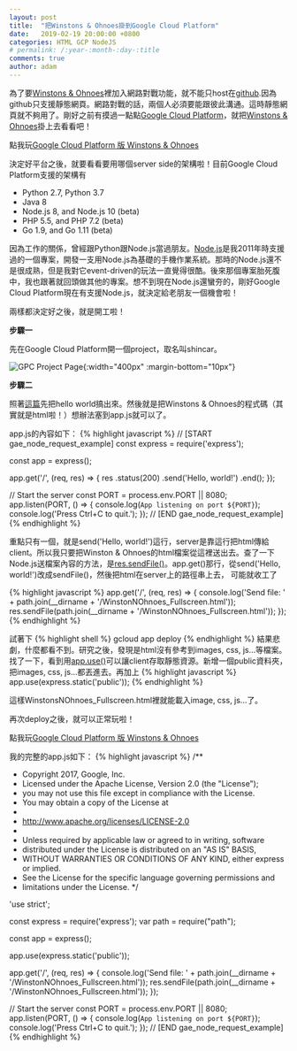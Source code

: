 ```yaml
---
layout: post
title:  "把Winstons & Ohnoes掛到Google Cloud Platform"
date:   2019-02-19 20:00:00 +0800
categories: HTML GCP NodeJS
# permalink: /:year-:month-:day-:title
comments: true
author: adam
---
```

為了要[Winstons & Ohnoes][winstons-and-ohnoes]裡加入網路對戰功能，就不能只host在[github][github].因為github只支援靜態網頁。網路對戰的話，兩個人必須要能跟彼此溝通。這時靜態網頁就不夠用了。剛好之前有摸過一點點[Google Cloud Platform][google-cloud-platform]，就把[Winstons & Ohnoes][winstons-and-ohnoes]掛上去看看吧！

點我玩[Google Cloud Platform 版 Winstons & Ohnoes][gpc-winstons-and-ohnoes]

決定好平台之後，就要看看要用哪個server side的架構啦！目前Google Cloud Platform支援的架構有
- Python 2.7, Python 3.7
- Java 8
- Node.js 8, and Node.js 10 (beta)
- PHP 5.5, and PHP 7.2 (beta)
- Go 1.9, and Go 1.11 (beta)

因為工作的關係，曾經跟Python跟Node.js當過朋友。[Node.js][node.js]是我2011年時支援過的一個專案，開發一支用Node.js為基礎的手機作業系統。那時的Node.js還不是很成熟，但是我對它event-driven的玩法一直覺得很酷。後來那個專案胎死腹中，我也跟著就回頭做其他的專案。想不到現在Node.js還蠻夯的，剛好Google Cloud Platform現在有支援Node.js，就決定給老朋友一個機會啦！

兩樣都決定好之後，就是開工啦！

**步驟一**

先在Google Cloud Platform開一個project，取名叫shincar。

![GPC Project Page]({{site.baseurl}}/images/create-project-in-gcp.png){:width="400px" :margin-bottom="10px"}

**步驟二**

照著[這篇][gpc-nodejs-quickstart]先把hello world搞出來。然後就是把Winstons & Ohnoes的程式碼（其實就是html啦！）想辦法塞到app.js就可以了。

app.js的內容如下：
{% highlight javascript %}
// [START gae_node_request_example]
const express = require('express');

const app = express();

app.get('/', (req, res) => {
  res
    .status(200)
    .send('Hello, world!')
    .end();
});

// Start the server
const PORT = process.env.PORT || 8080;
app.listen(PORT, () => {
  console.log(`App listening on port ${PORT}`);
  console.log('Press Ctrl+C to quit.');
});
// [END gae_node_request_example]
{% endhighlight %}

重點只有一個，就是send('Hello, world!')這行，server是靠這行把html傳給client。所以我只要把Winston & Ohnoes的html檔案從這裡送出去。查了一下Node.js送檔案內容的方法，是[res.sendFile()][response-send-file]。app.get()那行，從send('Hello, world!')改成sendFile()，然後把html在server上的路徑串上去， 可能就收工了

{% highlight javascript %}
app.get('/', (req, res) => {
  console.log('Send file: ' + path.join(__dirname + '/WinstonNOhnoes_Fullscreen.html'));
  res.sendFile(path.join(__dirname + '/WinstonNOhnoes_Fullscreen.html'));
});
{% endhighlight %}

試著下
{% highlight shell %}
gcloud app deploy
{% endhighlight %}
結果悲劇，什麼都看不到。研究之後，發現是html沒有參考到images, css, js...等檔案。找了一下，看到用[app.use()][app-use]可以讓client存取靜態資源。新增一個public資料夾，把images, css, js...都丟進去。再加上
{% highlight javascript %}
app.use(express.static('public'));
{% endhighlight %}

這樣WinstonsNOhnoes_Fullscreen.html裡就能載入image, css, js...了。

再次deploy之後，就可以正常玩啦！

點我玩[Google Cloud Platform 版 Winstons & Ohnoes][gpc-winstons-and-ohnoes]

我的完整的app.js如下：
{% highlight javascript %}
/**
 * Copyright 2017, Google, Inc.
 * Licensed under the Apache License, Version 2.0 (the "License");
 * you may not use this file except in compliance with the License.
 * You may obtain a copy of the License at
 *
 *    http://www.apache.org/licenses/LICENSE-2.0
 *
 * Unless required by applicable law or agreed to in writing, software
 * distributed under the License is distributed on an "AS IS" BASIS,
 * WITHOUT WARRANTIES OR CONDITIONS OF ANY KIND, either express or implied.
 * See the License for the specific language governing permissions and
 * limitations under the License.
 */

'use strict';

const express = require('express');
var path = require("path");

const app = express();

app.use(express.static('public'));

app.get('/', (req, res) => {
  console.log('Send file: ' + path.join(__dirname + '/WinstonNOhnoes_Fullscreen.html'));
  res.sendFile(path.join(__dirname + '/WinstonNOhnoes_Fullscreen.html'));
});

// Start the server
const PORT = process.env.PORT || 8080;
app.listen(PORT, () => {
  console.log(`App listening on port ${PORT}`);
  console.log('Press Ctrl+C to quit.');
});
// [END gae_node_request_example]
{% endhighlight %}

[winstons-and-ohnoes]: https://shincar.github.io/games/WinstonNOhnoes.html
[github]: https://github.com/
[google-cloud-platform]: https://cloud.google.com
[node.js]: https://nodejs.org/
[gpc-nodejs-quickstart]: https://cloud.google.com/appengine/docs/standard/nodejs/quickstart
[response-send-file]: http://expressjs.com/en/api.html#res.sendFile
[app-use]: http://expressjs.com/en/api.html#app.use
[gpc-winstons-and-ohnoes]: https://shincar.appspot.com/
